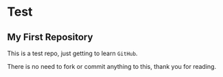 # Test
## My First Repository

This is a test repo, just getting to learn `GitHub`.

There is no need to fork or commit anything to this, thank you for reading.
